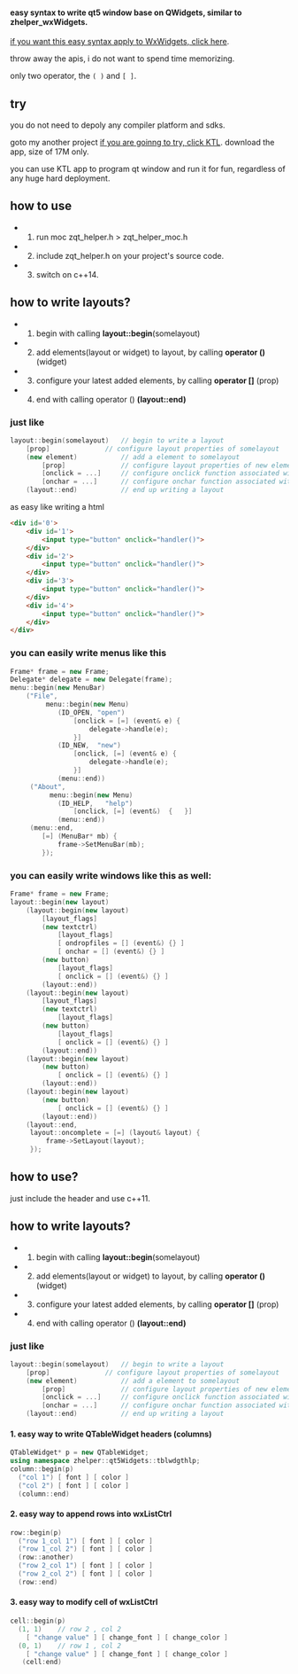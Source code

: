 #### easy syntax to write qt5 window base on QWidgets, similar to zhelper_wxWidgets.

[if you want this easy syntax apply to WxWidgets, click here](github.com/bbqz007/zhelper-wxWidgets).

throw away the apis, i do not want to spend time memorizing.

only two operator, the `( )` and `[ ]`.

## try
you do not need to depoly any compiler platform and sdks.

goto my another project [if you are goinng to try, click KTL](https://github.com/bbqz007/KTL). download the app, size of 17M only.

you can use KTL app to program qt window and run it for fun, regardless of any huge hard deployment.

## how to use

* 1. run moc zqt_helper.h > zqt_helper_moc.h

* 2. include zqt_helper.h on your project's source code.

* 3. switch on c++14.

## how to write layouts?

* 1. begin with calling **layout::begin**(somelayout)

* 2. add elements(layout or widget) to layout, by calling **operator ()** (widget)

* 3. configure your latest added elements, by calling **operator []** (prop)

* 4. end with calling operator () **(layout::end)**

### just like 
```c++
layout::begin(somelayout)   // begin to write a layout
    [prop]              // configure layout properties of somelayout
    (new element)           // add a element to somelayout
        [prop]              // configure layout properties of new element
        [onclick = ...]     // configure onclick function associated with new element
        [onchar = ...]      // configure onchar function associated with new element
    (layout::end)           // end up writing a layout
```
as easy like writing a html
```html
<div id='0'>
    <div id='1'>
        <input type="button" onclick="handler()">
    </div>
    <div id='2'>
        <input type="button" onclick="handler()">
    </div>
    <div id='3'>
        <input type="button" onclick="handler()">
    </div>
    <div id='4'>
        <input type="button" onclick="handler()">
    </div>
</div>
```

### you can easily write menus like this
```c++
Frame* frame = new Frame;
Delegate* delegate = new Delegate(frame);
menu::begin(new MenuBar)
    ("File", 
         menu::begin(new Menu)
            (ID_OPEN, "open")
                [onclick = [=] (event& e) {
                    delegate->handle(e);
                }]
            (ID_NEW,  "new")  
                [onclick, [=] (event& e) {
                    delegate->handle(e);
                }]
            (menu::end))
     ("About",
          menu::begin(new Menu)
            (ID_HELP,   "help")
                [onclick, [=] (event&)  {   }]
            (menu::end))
     (menu::end,   
        [=] (MenuBar* mb) {
            frame->SetMenuBar(mb);
        });
```

### you can easily write windows like this as well:
```c++
Frame* frame = new Frame;
layout::begin(new layout)
    (layout::begin(new layout)
        [layout_flags]
        (new textctrl)
            [layout_flags]
            [ ondropfiles = [] (event&) {} ]
            [ onchar = [] (event&) {} ]
        (new button) 
            [layout_flags]
            [ onclick = [] (event&) {} ]
        (layout::end))
    (layout::begin(new layout)
        [layout_flags]
        (new textctrl)
            [layout_flags]
        (new button) 
            [layout_flags]
            [ onclick = [] (event&) {} ]
        (layout::end))
    (layout::begin(new layout)
        (new button) 
            [ onclick = [] (event&) {} ]
        (layout::end))
    (layout::begin(new layout)
        (new button) 
            [ onclick = [] (event&) {} ]
        (layout::end))
    (layout::end, 
     layout::oncomplete = [=] (layout& layout) {
         frame->SetLayout(layout);
     });
```


## how to use?

just include the header and use c++11.

## how to write layouts?

* 1. begin with calling **layout::begin**(somelayout)

* 2. add elements(layout or widget) to layout, by calling **operator ()** (widget)

* 3. configure your latest added elements, by calling **operator []** (prop)

* 4. end with calling operator () **(layout::end)**

### just like 
```c++
layout::begin(somelayout)   // begin to write a layout
    [prop]              // configure layout properties of somelayout
    (new element)           // add a element to somelayout
        [prop]              // configure layout properties of new element
        [onclick = ...]     // configure onclick function associated with new element
        [onchar = ...]      // configure onchar function associated with new element
    (layout::end)           // end up writing a layout
```


#### 1. easy way to write QTableWidget headers (columns)
```c++
QTableWidget* p = new QTableWidget;
using namespace zhelper::qt5Widgets::tblwdgthlp;
column::begin(p)
  ("col 1") [ font ] [ color ]
  ("col 2") [ font ] [ color ]
  (column::end)
```

#### 2. easy way to append rows into wxListCtrl
```c++
row::begin(p)
  ("row 1_col 1") [ font ] [ color ]
  ("row 1_col 2") [ font ] [ color ]
  (row::another)
  ("row 2_col 1") [ font ] [ color ]
  ("row 2_col 2") [ font ] [ color ]
  (row::end)
```

#### 3. easy way to modify cell of wxListCtrl
```c++
cell::begin(p)
  (1, 1)    // row 2 , col 2
    [ "change value" ] [ change_font ] [ change_color ]
  (0, 1)    // row 1 , col 2
    [ "change value" ] [ change_font ] [ change_color ]
   (cell:end)
```

